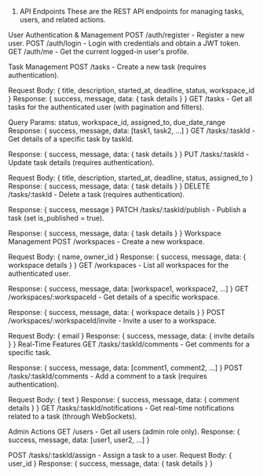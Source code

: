 1. API Endpoints
These are the REST API endpoints for managing tasks, users, and related actions.

User Authentication & Management
POST /auth/register - Register a new user.
POST /auth/login - Login with credentials and obtain a JWT token.
GET /auth/me - Get the current logged-in user's profile.

Task Management
POST /tasks - Create a new task (requires authentication).

Request Body: { title, description, started_at, deadline, status, workspace_id }
Response: { success, message, data: { task details } }
GET /tasks - Get all tasks for the authenticated user (with pagination and filters).

Query Params: status, workspace_id, assigned_to, due_date_range
Response: { success, message, data: [task1, task2, ...] }
GET /tasks/:taskId - Get details of a specific task by taskId.

Response: { success, message, data: { task details } }
PUT /tasks/:taskId - Update task details (requires authentication).

Request Body: { title, description, started_at, deadline, status, assigned_to }
Response: { success, message, data: { task details } }
DELETE /tasks/:taskId - Delete a task (requires authentication).

Response: { success, message }
PATCH /tasks/:taskId/publish - Publish a task (set is_published = true).

Response: { success, message, data: { task details } }
Workspace Management
POST /workspaces - Create a new workspace.

Request Body: { name, owner_id }
Response: { success, message, data: { workspace details } }
GET /workspaces - List all workspaces for the authenticated user.

Response: { success, message, data: [workspace1, workspace2, ...] }
GET /workspaces/:workspaceId - Get details of a specific workspace.

Response: { success, message, data: { workspace details } }
POST /workspaces/:workspaceId/invite - Invite a user to a workspace.

Request Body: { email }
Response: { success, message, data: { invite details } }
Real-Time Features
GET /tasks/:taskId/comments - Get comments for a specific task.

Response: { success, message, data: [comment1, comment2, ...] }
POST /tasks/:taskId/comments - Add a comment to a task (requires authentication).

Request Body: { text }
Response: { success, message, data: { comment details } }
GET /tasks/:taskId/notifications - Get real-time notifications related to a task (through WebSockets).

Admin Actions
GET /users - Get all users (admin role only).
Response: { success, message, data: [user1, user2, ...] }

POST /tasks/:taskId/assign - Assign a task to a user.
Request Body: { user_id }
Response: { success, message, data: { task details } }
